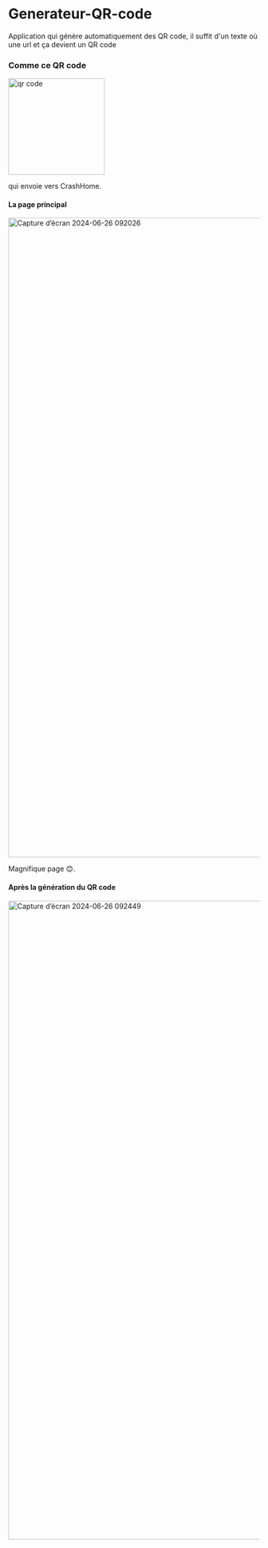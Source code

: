 # Generateur-QR-code
Application qui génère automatiquement des QR code, il suffit d'un texte où une url et ça devient un QR code

### Comme ce QR code



<img width="193" alt="qr code" src="https://github.com/crashlex08/GenerateurQRcode/assets/173182804/97d3c346-244c-4156-939a-4b42f1ec520f">

qui envoie vers CrashHome.

#### La page principal


<img width="1280" alt="Capture d’écran 2024-06-26 092026" src="https://github.com/crashlex08/GenerateurQRcode/assets/173182804/589b6af7-11ca-471d-8ceb-3314eed0ffb0">


Magnifique page 😊.

#### Après la génération du QR code


<img width="1278" alt="Capture d’écran 2024-06-26 092449" src="https://github.com/crashlex08/GenerateurQRcode/assets/173182804/c18c6937-2ae9-453f-b6df-e2fa3754d733">


